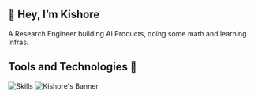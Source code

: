 ## ‍👋 Hey, I’m Kishore

A Research Engineer building AI Products, doing some math and learning infras.

## Tools and Technologies 🔧
![Skills](https://skillicons.dev/icons?i=cpp,java,python,typescript,bash,next,express,fastapi,graphql,pytorch,tailwind,postgres,mongodb,sqlite,redis,rabbitmq,docker,linux,aws,githubactions,prometheus,grafana)
![Kishore's Banner](https://user-images.githubusercontent.com/74038190/212284100-561aa473-3905-4a80-b561-0d28506553ee.gif)
